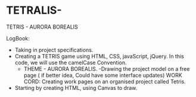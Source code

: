 # TETRALIS-
TETRIS - AURORA BOREALIS


LogBook: 
- Taking in project specifications.
- Creating a TETRIS game using HTML, CSS, javaScript, jQuery.
	In this code, we will use the camelCase Convention.
  - THEME - AURORA BOREALIS.
-Drawing the project model on a free page ( if better idea, Could have some interface updates)
WORK CORD:
Creating work pages on an organised project called Tetris.
- Starting by creating HTML, using Canvas to draw.
